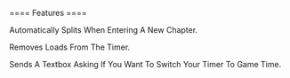 ==== Features ==== 

Automatically Splits When Entering A New Chapter.

Removes Loads From The Timer.

Sends A Textbox Asking If You Want To Switch Your Timer To Game Time.
